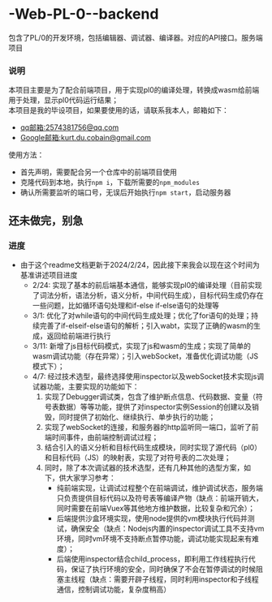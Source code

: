 # -Web-PL-0--backend

包含了PL/0的开发环境，包括编辑器、调试器、编译器。对应的API接口。服务端项目

### 说明

本项目主要是为了配合前端项目，用于实现pl0的编译处理，转换成wasm给前端用于处理，显示pl0代码运行结果；<br>
本项目是我的毕设项目，如果要使用的话，请联系我本人，邮箱如下：

- [qq邮箱:2574381756@qq.com](2574381756@qq.com)
- [Google邮箱:kurt.du.cobain@gmail.com](kurt.du.cobain@gmail.com)

使用方法：

- 首先声明，需要配合另一个仓库中的前端项目使用
- 克隆代码到本地，执行`npm i`，下载所需要的`npm_modules`
- 确认所需要监听的端口号，无误后开始执行`npm start`，启动服务器

## 还未做完，别急

### 进度

- 由于这个readme文档更新于2024/2/24，因此接下来我会以现在这个时间为基准讲述项目进度
  - 2/24: 实现了基本的前后端基本通信，能够实现pl0的编译处理（目前实现了词法分析，语法分析，语义分析，中间代码生成），目标代码生成仍存在一些问题，比如循环语句处理和if-else if-else语句的处理等
  - 3/1: 优化了对while语句的中间代码生成处理；优化了for语句的处理；持续完善了if-elseif-else语句的解析；引入wabt，实现了正确的wasm的生成，返回给前端进行执行
  - 3/11: 新增了js目标代码模式，实现了js和wasm的生成；实现了简单的wasm调试功能（存在异常）；引入webSocket，准备优化调试功能（JS模式下）；
  - 4/7: 经过技术选型，最终选择使用inspector以及webSocket技术实现js调试器功能，主要实现的功能如下：
    1. 实现了Debugger调试类，包含了维护断点信息、代码数据、变量（符号表数据）等等功能，提供了对inspector实例Session的创建以及销毁，同时提供了初始化、继续执行、单步执行的功能；
    2. 实现了webSocket的连接，和服务器的http监听同一端口，监听了前端时间事件，由前端控制调试过程；
    3. 结合引入的语义分析和目标代码生成模块，同时实现了源代码（pl0）和目标代码（JS）的映射表，实现了对符号表的二次处理；
    4. 同时，除了本次调试器的技术选型，还有几种其他的选型方案，如下，供大家学习参考：
       - 纯前端实现，让调试过程整个在前端调试，维护调试状态，服务端只负责提供目标代码以及符号表等编译产物（缺点：前端开销大，同时需要在前端Vuex等其他地方维护数据，比较复杂和冗余）；
       - 后端提供沙盒环境实现，使用node提供的vm模块执行代码并测试，确保安全（缺点：Nodejs内置的inspector调试工具不支持vm环境，同时vm环境不支持断点暂停功能，调试功能实现起来有难度）；
       - 后端使用inspector结合child_process，即利用工作线程执行代码，保证了执行环境的安全，同时确保了不会在暂停调试的时候阻塞主线程（缺点：需要开辟子线程，同时利用inspector和子线程通信，控制调试功能，复杂度稍高）
